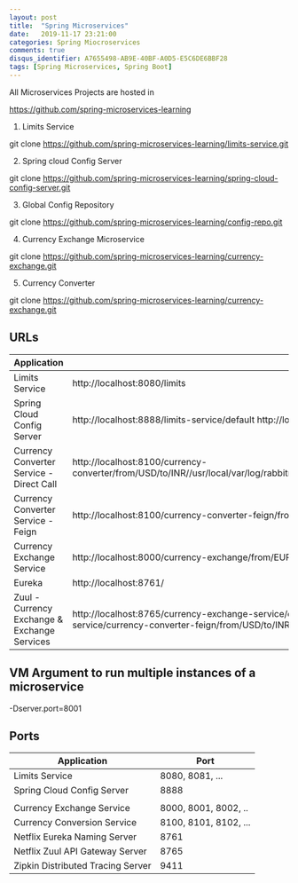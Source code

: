 ```yaml
---
layout: post
title:  "Spring Microservices"
date:   2019-11-17 23:21:00
categories: Spring Miocroservices
comments: true
disqus_identifier: A7655498-AB9E-40BF-A0D5-E5C6DE6BBF28
tags: [Spring Microservices, Spring Boot]
---
```


All Microservices Projects are hosted in

https://github.com/spring-microservices-learning


1. Limits Service

git clone https://github.com/spring-microservices-learning/limits-service.git

2. Spring cloud Config Server

git clone https://github.com/spring-microservices-learning/spring-cloud-config-server.git

3. Global Config Repository

git clone https://github.com/spring-microservices-learning/config-repo.git

4. Currency Exchange Microservice

git clone https://github.com/spring-microservices-learning/currency-exchange.git

5. Currency Converter

git clone https://github.com/spring-microservices-learning/currency-exchange.git


## URLs

|     Application       |     URL          |
| ------------- | ------------- |
| Limits Service | http://localhost:8080/limits|
|Spring Cloud Config Server| http://localhost:8888/limits-service/default http://localhost:8888/limits-service/dev|
|  Currency Converter Service - Direct Call| http://localhost:8100/currency-converter/from/USD/to/INR//usr/local/var/log/rabbitmq/rabbit@localhost.log/usr/local/var/log/rabbitmq/rabbit@localhost.logquantity/10|
|  Currency Converter Service - Feign| http://localhost:8100/currency-converter-feign/from/EUR/to/INR/quantity/10000|
| Currency Exchange Service | http://localhost:8000/currency-exchange/from/EUR/to/INR http://localhost:8001/currency-exchange/from/USD/to/INR|
| Eureka | http://localhost:8761/|
| Zuul - Currency Exchange & Exchange Services | http://localhost:8765/currency-exchange-service/currency-exchange/from/EUR/to/INR http://localhost:8765/currency-conversion-service/currency-converter-feign/from/USD/to/INR/quantity/10|

## VM Argument to run multiple instances of a microservice
-Dserver.port=8001


## Ports

|     Application       |     Port          |
| ------------- | ------------- |
| Limits Service | 8080, 8081, ... |
| Spring Cloud Config Server | 8888 |
|  |  |
| Currency Exchange Service | 8000, 8001, 8002, ..  |
| Currency Conversion Service | 8100, 8101, 8102, ... |
| Netflix Eureka Naming Server | 8761 |
| Netflix Zuul API Gateway Server | 8765 |
| Zipkin Distributed Tracing Server | 9411 |
